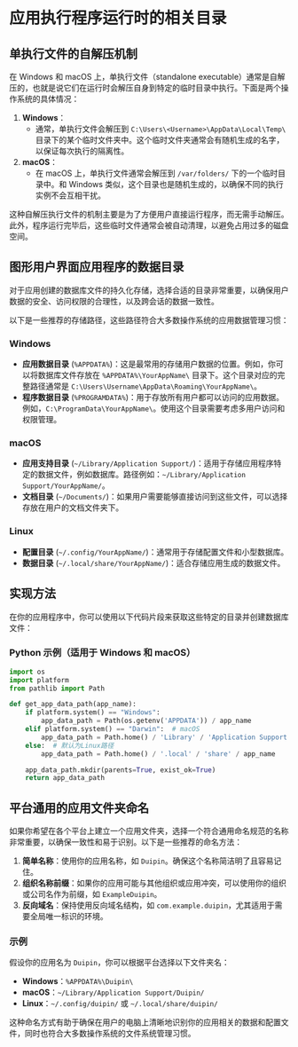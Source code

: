 # 应用执行程序运行时的相关目录

## 单执行文件的自解压机制

在 Windows 和 macOS 上，单执行文件（standalone executable）通常是自解压的，也就是说它们在运行时会解压自身到特定的临时目录中执行。下面是两个操作系统的具体情况：

1. **Windows**：
   - 通常，单执行文件会解压到 `C:\Users\<Username>\AppData\Local\Temp\` 目录下的某个临时文件夹中。这个临时文件夹通常会有随机生成的名字，以保证每次执行的隔离性。
2. **macOS**：
   - 在 macOS 上，单执行文件通常会解压到 `/var/folders/` 下的一个临时目录中。和 Windows 类似，这个目录也是随机生成的，以确保不同的执行实例不会互相干扰。

这种自解压执行文件的机制主要是为了方便用户直接运行程序，而无需手动解压。此外，程序运行完毕后，这些临时文件通常会被自动清理，以避免占用过多的磁盘空间。

## 图形用户界面应用程序的数据目录

对于应用创建的数据库文件的持久化存储，选择合适的目录非常重要，以确保用户数据的安全、访问权限的合理性，以及跨会话的数据一致性。

以下是一些推荐的存储路径，这些路径符合大多数操作系统的应用数据管理习惯：

### Windows

- **应用数据目录** (`%APPDATA%`)：这是最常用的存储用户数据的位置。例如，你可以将数据库文件存放在 `%APPDATA%\YourAppName\` 目录下。这个目录对应的完整路径通常是 `C:\Users\Username\AppData\Roaming\YourAppName\`。
- **程序数据目录** (`%PROGRAMDATA%`)：用于存放所有用户都可以访问的应用数据。例如，`C:\ProgramData\YourAppName\`。使用这个目录需要考虑多用户访问和权限管理。

### macOS

- **应用支持目录** (`~/Library/Application Support/`)：适用于存储应用程序特定的数据文件，例如数据库。路径例如：`~/Library/Application Support/YourAppName/`。
- **文档目录** (`~/Documents/`)：如果用户需要能够直接访问到这些文件，可以选择存放在用户的文档文件夹下。

### Linux

- **配置目录** (`~/.config/YourAppName/`)：通常用于存储配置文件和小型数据库。
- **数据目录** (`~/.local/share/YourAppName/`)：适合存储应用生成的数据文件。

## 实现方法

在你的应用程序中，你可以使用以下代码片段来获取这些特定的目录并创建数据库文件：

### Python 示例（适用于 Windows 和 macOS）

```python
import os
import platform
from pathlib import Path

def get_app_data_path(app_name):
    if platform.system() == "Windows":
        app_data_path = Path(os.getenv('APPDATA')) / app_name
    elif platform.system() == "Darwin":  # macOS
        app_data_path = Path.home() / 'Library' / 'Application Support' / app_name
    else:  # 默认为Linux路径
        app_data_path = Path.home() / '.local' / 'share' / app_name

    app_data_path.mkdir(parents=True, exist_ok=True)
    return app_data_path
```

## 平台通用的应用文件夹命名

如果你希望在各个平台上建立一个应用文件夹，选择一个符合通用命名规范的名称非常重要，以确保一致性和易于识别。以下是一些推荐的命名方法：

1. **简单名称**：使用你的应用名称，如 `Duipin`。确保这个名称简洁明了且容易记住。
2. **组织名称前缀**：如果你的应用可能与其他组织或应用冲突，可以使用你的组织或公司名作为前缀，如 `ExampleDuipin`。
3. **反向域名**：保持使用反向域名结构，如 `com.example.duipin`，尤其适用于需要全局唯一标识的环境。

### 示例

假设你的应用名为 `Duipin`，你可以根据平台选择以下文件夹名：

- **Windows**：`%APPDATA%\Duipin\`
- **macOS**：`~/Library/Application Support/Duipin/`
- **Linux**：`~/.config/duipin/` 或 `~/.local/share/duipin/`

这种命名方式有助于确保在用户的电脑上清晰地识别你的应用相关的数据和配置文件，同时也符合大多数操作系统的文件系统管理习惯。
